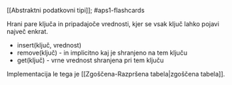 [[Abstraktni podatkovni tipi]]; #aps1-flashcards 

Hrani pare ključa in pripadajoče vrednosti, kjer se vsak ključ lahko pojavi največ enkrat.

- insert(ključ, vrednost)
- remove(ključ) - in implicitno kaj je shranjeno na tem ključu
- get(ključ) - vrne vrednost shranjena pri tem ključu

Implementacija le tega je [[Zgoščena-Razpršena tabela|zgoščena tabela]].